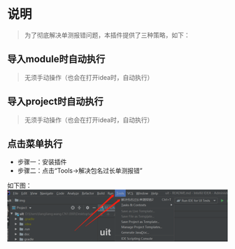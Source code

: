 # 说明

> 为了彻底解决单测报错问题，本插件提供了三种策略，如下：


## 导入module时自动执行

> 无须手动操作（也会在打开idea时，自动执行）

## 导入project时自动执行

> 无须手动操作（也会在打开idea时，自动执行）

## 点击菜单执行

- 步骤一：安装插件
- 步骤二：点击“Tools->解决包名过长单测报错”

如下图：
![button](../img/button.jpg)

